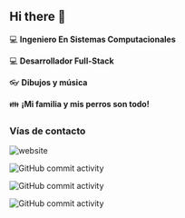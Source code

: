 
## Hi there 👋

:computer: **Ingeniero En Sistemas Computacionales**

:computer: **Desarrollador Full-Stack**

:eyeglasses: **Dibujos y música**

:family: **¡Mi familia y mis perros son todo!**

### Vías de contacto

![website](https://img.shields.io/website?url=https%3A%2F%2Fwww.facebook.com%2FAngelTeodoroGuzmanGarcia&up_color=green&style=for-the-badge)

![GitHub commit activity](https://img.shields.io/github/commit-activity/m/angelguzman97/angelguzman97)

![GitHub commit activity](https://img.shields.io/github/commit-activity/m/angelguzman97/miPrimerRepo)

![GitHub commit activity](https://img.shields.io/github/commit-activity/m/angelguzman97/Sistema-Prestamos)
